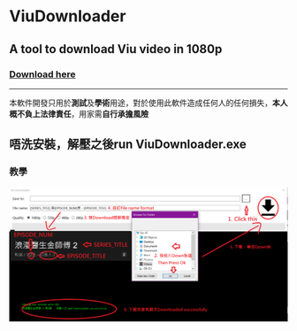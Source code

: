 # ViuDownloader
 A tool to download Viu video in 1080p
 ---------------------------------------
 ### [Download here](https://github.com/yusing/ViuDownloader/releases/download/v0.2/Release.x64.zip)
 ---------------------------------------
 本軟件開發只用於**測試**及**學術**用途，對於使用此軟件造成任何人的任何損失，**本人概不負上法律責任**，用家需**自行承擔風險**

 唔洗安裝，解壓之後run ViuDownloader.exe
 ----------------------------------------
 ### **教學**
 ![Tutorial](/tutorial/tutorial.png)

